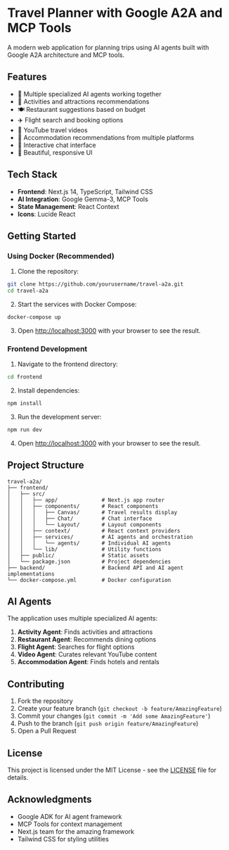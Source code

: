 # Travel Planner with Google A2A and MCP Tools

A modern web application for planning trips using AI agents built with Google A2A architecture and MCP tools.

## Features

- 🤖 Multiple specialized AI agents working together
- 🎯 Activities and attractions recommendations
- 🍽️ Restaurant suggestions based on budget
- ✈️ Flight search and booking options
- 🎥 YouTube travel videos
- 🏨 Accommodation recommendations from multiple platforms
- 💬 Interactive chat interface
- 🎨 Beautiful, responsive UI

## Tech Stack

- **Frontend**: Next.js 14, TypeScript, Tailwind CSS
- **AI Integration**: Google Gemma-3, MCP Tools
- **State Management**: React Context
- **Icons**: Lucide React

## Getting Started

### Using Docker (Recommended)

1. Clone the repository:
```bash
git clone https://github.com/yourusername/travel-a2a.git
cd travel-a2a
```

2. Start the services with Docker Compose:
```bash
docker-compose up
```

3. Open [http://localhost:3000](http://localhost:3000) with your browser to see the result.

### Frontend Development

1. Navigate to the frontend directory:
```bash
cd frontend
```

2. Install dependencies:
```bash
npm install
```

3. Run the development server:
```bash
npm run dev
```

4. Open [http://localhost:3000](http://localhost:3000) with your browser to see the result.

## Project Structure

```
travel-a2a/
├── frontend/
│   ├── src/
│   │   ├── app/              # Next.js app router
│   │   ├── components/       # React components
│   │   │   ├── Canvas/       # Travel results display
│   │   │   ├── Chat/         # Chat interface
│   │   │   └── Layout/       # Layout components
│   │   ├── context/          # React context providers
│   │   ├── services/         # AI agents and orchestration
│   │   │   └── agents/       # Individual AI agents
│   │   └── lib/              # Utility functions
│   ├── public/               # Static assets
│   └── package.json          # Project dependencies
├── backend/                  # Backend API and AI agent implementations
└── docker-compose.yml        # Docker configuration
```

## AI Agents

The application uses multiple specialized AI agents:

1. **Activity Agent**: Finds activities and attractions
2. **Restaurant Agent**: Recommends dining options
3. **Flight Agent**: Searches for flight options
4. **Video Agent**: Curates relevant YouTube content
5. **Accommodation Agent**: Finds hotels and rentals

## Contributing

1. Fork the repository
2. Create your feature branch (`git checkout -b feature/AmazingFeature`)
3. Commit your changes (`git commit -m 'Add some AmazingFeature'`)
4. Push to the branch (`git push origin feature/AmazingFeature`)
5. Open a Pull Request

## License

This project is licensed under the MIT License - see the [LICENSE](LICENSE) file for details.

## Acknowledgments

- Google ADK for AI agent framework
- MCP Tools for context management
- Next.js team for the amazing framework
- Tailwind CSS for styling utilities
